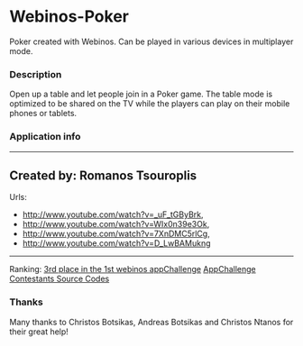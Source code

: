 Webinos-Poker
=============

Poker created with Webinos. Can be played in various devices in multiplayer mode.

### Description
Open up a table and let people join in a Poker game. The table mode is optimized to be shared on the TV while the players can play on their mobile phones or tablets.

### Application info
---
Created by: Romanos Tsouroplis
---
Urls: 	
* http://www.youtube.com/watch?v=_uF_tGByBrk,
* http://www.youtube.com/watch?v=WIx0n39e3Ok,
* http://www.youtube.com/watch?v=7XnDMC5rlCg,
* http://www.youtube.com/watch?v=D_LwBAMukng
---
Ranking: 	[3rd place in the 1st webinos appChallenge](http://www.webinos.org/appchallenge/ "Webinos appChallenge")
			[AppChallenge Contestants Source Codes](https://github.com/webinos-apps/webinos-appChallenge "Github's SC")

### Thanks
Many thanks to Christos Botsikas, Andreas Botsikas and Christos Ntanos for their great help!